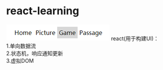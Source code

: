 # react-learning
![Image text](https://github.com/1036875207/react-learning/blob/master/ref/nav.png)
react(用于构建UI)：<br>
1.单向数据流 <br>
2.状态机，响应通知更新 <br>
3.虚拟DOM <br>

